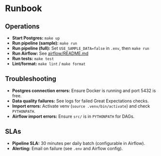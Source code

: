# Runbook

## Operations

- **Start Postgres:** `make up`
- **Run pipeline (sample):** `make run`
- **Run pipeline (full):** Set `USE_SAMPLE_DATA=false` in `.env`, then `make run`
- **Run Airflow:** See [airflow/README.md](../airflow/README.md)
- **Run tests:** `make test`
- **Lint/format:** `make lint` / `make format`

## Troubleshooting

- **Postgres connection errors:** Ensure Docker is running and port 5432 is free.
- **Data quality failures:** See logs for failed Great Expectations checks.
- **Import errors:** Activate venv (`source .venv/bin/activate`) and check `PYTHONPATH`.
- **Airflow import errors:** Ensure `src/` is in `PYTHONPATH` for DAGs.

## SLAs

- **Pipeline SLA:** 30 minutes per daily batch (configurable in Airflow).
- **Alerting:** Email on failure (see `.env` and Airflow config).
